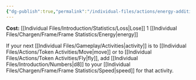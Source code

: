 ```yaml
---
{"dg-publish":true,"permalink":"/individual-files/actions/energy-additions/boost/"}
---
```


**Cost:** [[Individual Files/Introduction/Statistics/Loss\|Lose]] 1 [[Individual Files/Chargen/Frame/Frame Statistics/Energy\|energy]]

If your next [[Individual Files/Gameplay/Activities\|activity]] is to [[Individual Files/Actions/Token Activities/Move\|move]] or to [[Individual Files/Actions/Token Activities/Fly\|fly]], add [[Individual Files/Introduction/Numbers\|d8]] to your [[Individual Files/Chargen/Frame/Frame Statistics/Speed\|speed]] for that activity.